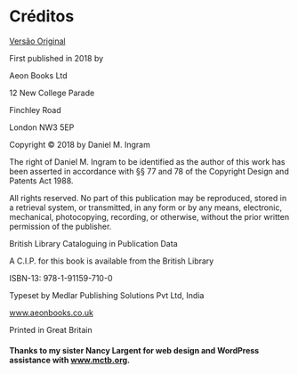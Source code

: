 # Créditos

[Versão Original](https://www.mctb.org)

First published in 2018 by

Aeon Books Ltd

12 New College Parade

Finchley Road

London NW3 5EP

Copyright © 2018 by Daniel M. Ingram

The right of Daniel M. Ingram to be identified as the author of this work has been asserted in accordance with §§ 77 and 78 of the Copyright Design and Patents Act 1988.

All rights reserved. No part of this publication may be reproduced, stored in a retrieval system, or transmitted, in any form or by any means, electronic, mechanical, photocopying, recording, or otherwise, without the prior written permission of the publisher.

British Library Cataloguing in Publication Data

A C.I.P. for this book is available from the British Library

ISBN-13: 978-1-91159-710-0

Typeset by Medlar Publishing Solutions Pvt Ltd, India

www.aeonbooks.co.uk

Printed in Great Britain

#### Thanks to my sister Nancy Largent for web design and WordPress assistance with www.mctb.org.
